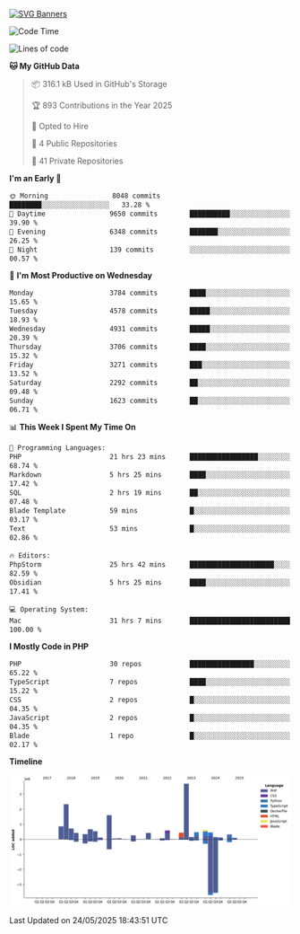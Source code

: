[![SVG Banners](https://svg-banners.vercel.app/api?type=glitch&text1=Gere_Lajos%F0%9F%92%BB&width=800&height=400)](https://github.com/Akshay090/svg-banners)

<!--START_SECTION:waka-->
![Code Time](http://img.shields.io/badge/Code%20Time-2%2C500%20hrs%2014%20mins-blue)

![Lines of code](https://img.shields.io/badge/From%20Hello%20World%20I%27ve%20Written-15.4%20million%20lines%20of%20code-blue)

**🐱 My GitHub Data** 

> 📦 316.1 kB Used in GitHub's Storage 
 > 
> 🏆 893 Contributions in the Year 2025
 > 
> 💼 Opted to Hire
 > 
> 📜 4 Public Repositories 
 > 
> 🔑 41 Private Repositories 
 > 
**I'm an Early 🐤** 

```text
🌞 Morning                8048 commits        ████████░░░░░░░░░░░░░░░░░   33.28 % 
🌆 Daytime                9650 commits        ██████████░░░░░░░░░░░░░░░   39.90 % 
🌃 Evening                6348 commits        ███████░░░░░░░░░░░░░░░░░░   26.25 % 
🌙 Night                  139 commits         ░░░░░░░░░░░░░░░░░░░░░░░░░   00.57 % 
```
📅 **I'm Most Productive on Wednesday** 

```text
Monday                   3784 commits        ████░░░░░░░░░░░░░░░░░░░░░   15.65 % 
Tuesday                  4578 commits        █████░░░░░░░░░░░░░░░░░░░░   18.93 % 
Wednesday                4931 commits        █████░░░░░░░░░░░░░░░░░░░░   20.39 % 
Thursday                 3706 commits        ████░░░░░░░░░░░░░░░░░░░░░   15.32 % 
Friday                   3271 commits        ███░░░░░░░░░░░░░░░░░░░░░░   13.52 % 
Saturday                 2292 commits        ██░░░░░░░░░░░░░░░░░░░░░░░   09.48 % 
Sunday                   1623 commits        ██░░░░░░░░░░░░░░░░░░░░░░░   06.71 % 
```


📊 **This Week I Spent My Time On** 

```text
💬 Programming Languages: 
PHP                      21 hrs 23 mins      █████████████████░░░░░░░░   68.74 % 
Markdown                 5 hrs 25 mins       ████░░░░░░░░░░░░░░░░░░░░░   17.42 % 
SQL                      2 hrs 19 mins       ██░░░░░░░░░░░░░░░░░░░░░░░   07.48 % 
Blade Template           59 mins             █░░░░░░░░░░░░░░░░░░░░░░░░   03.17 % 
Text                     53 mins             █░░░░░░░░░░░░░░░░░░░░░░░░   02.86 % 

🔥 Editors: 
PhpStorm                 25 hrs 42 mins      █████████████████████░░░░   82.59 % 
Obsidian                 5 hrs 25 mins       ████░░░░░░░░░░░░░░░░░░░░░   17.41 % 

💻 Operating System: 
Mac                      31 hrs 7 mins       █████████████████████████   100.00 % 
```

**I Mostly Code in PHP** 

```text
PHP                      30 repos            ████████████████░░░░░░░░░   65.22 % 
TypeScript               7 repos             ████░░░░░░░░░░░░░░░░░░░░░   15.22 % 
CSS                      2 repos             █░░░░░░░░░░░░░░░░░░░░░░░░   04.35 % 
JavaScript               2 repos             █░░░░░░░░░░░░░░░░░░░░░░░░   04.35 % 
Blade                    1 repo              █░░░░░░░░░░░░░░░░░░░░░░░░   02.17 % 
```



**Timeline**

![Lines of Code chart](https://raw.githubusercontent.com/gere-lajos/gere-lajos/main/assets/bar_graph.png)


 Last Updated on 24/05/2025 18:43:51 UTC
<!--END_SECTION:waka-->
